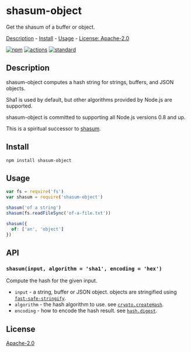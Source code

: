 # shasum-object

Get the shasum of a buffer or object.

[Description](#description) - [Install](#install) - [Usage](#usage) - [License: Apache-2.0](#license)

[![npm][npm-image]][npm-url]
[![actions][actions-image]][actions-url]
[![standard][standard-image]][standard-url]

[npm-image]: https://img.shields.io/npm/v/shasum-object.svg?style=flat-square
[npm-url]: https://www.npmjs.com/package/shasum-object
[actions-image]: https://img.shields.io/github/actions/workflow/status/goto-bus-stop/shasum-object/ci.yml
[actions-url]: https://github.com/goto-bus-stop/shasum-object/actions/workflows/ci.yml
[standard-image]: https://img.shields.io/badge/code%20style-standard-brightgreen.svg?style=flat-square
[standard-url]: http://npm.im/standard

## Description

shasum-object computes a hash string for strings, buffers, and JSON objects.

Sha1 is used by default, but other algorithms provided by Node.js are supported.

shasum-object is committed to supporting all Node.js versions 0.8 and up.

This is a spiritual successor to [shasum](https://github.com/dominictarr/shasum).

## Install

```
npm install shasum-object
```

## Usage

```js
var fs = require('fs')
var shasum = require('shasum-object')

shasum('of a string')
shasum(fs.readFileSync('of-a-file.txt'))

shasum({
  of: ['an', 'object']
})
```

## API
### `shasum(input, algorithm = 'sha1', encoding = 'hex')`

Compute the hash for the given input.
- `input` - a string, buffer or JSON object. objects are stringified using [`fast-safe-stringify`](https://github.com/davidmarkclements/fast-safe-stringify).
- `algorithm` - the hash algorithm to use. see [`crypto.createHash`](https://nodejs.org/api/crypto.html#crypto_crypto_createhash_algorithm_options).
- `encoding` - how to encode the hash result. see [`hash.digest`](https://nodejs.org/api/crypto.html#crypto_hash_digest_encoding).

## License

[Apache-2.0](LICENSE.md)
